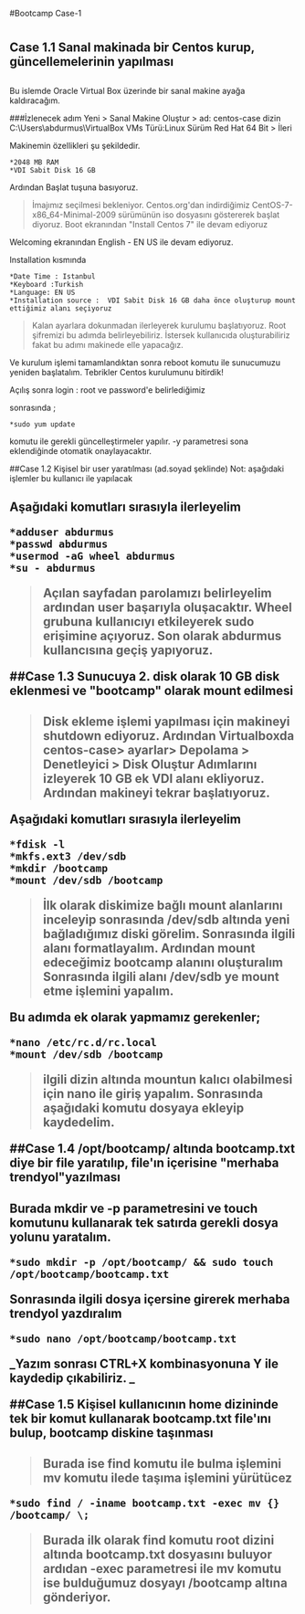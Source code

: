 
#Bootcamp Case-1 <h1>


## Case 1.1 Sanal makinada bir Centos kurup, güncellemelerinin yapılması <h2>

Bu islemde Oracle Virtual Box üzerinde bir sanal makine ayağa kaldıracağım.

###İzlenecek adım 
Yeni > Sanal Makine Oluştur > ad: centos-case dizin C:\Users\abdurmus\VirtualBox VMs Türü:Linux Sürüm Red Hat 64 Bit > İleri 

Makinemin özellikleri şu şekildedir.

    *2048 MB RAM
    *VDI Sabit Disk 16 GB

Ardından Başlat tuşuna basıyoruz.

>İmajımız seçilmesi bekleniyor. Centos.org'dan indirdiğimiz CentOS-7-x86_64-Minimal-2009 sürümünün iso dosyasını göstererek başlat diyoruz.
>Boot ekranından "Install Centos 7" ile devam ediyoruz

Welcoming ekranından English - EN US ile devam ediyoruz.

Installation kısmında 

    *Date Time : Istanbul
    *Keyboard :Turkish
    *Language: EN US
    *Installation source :  VDI Sabit Disk 16 GB daha önce oluşturup mount ettiğimiz alanı seçiyoruz

>Kalan ayarlara dokunmadan ilerleyerek kurulumu başlatıyoruz. 
>Root şifremizi bu adımda belirleyebiliriz.
>İstersek kullanıcıda oluşturabiliriz fakat bu adımı makinede elle yapacağız.

Ve kurulum işlemi tamamlandıktan sonra reboot komutu ile sunucumuzu yeniden başlatalım. Tebrikler Centos kurulumunu bitirdik!

Açılış sonra login : root ve password'e belirlediğimiz 

sonrasında ;

    *sudo yum update

komutu ile gerekli güncelleştirmeler yapılır. -y parametresi sona eklendiğinde otomatik onaylayacaktır.


##Case 1.2 Kişisel bir user yaratılması (ad.soyad şeklinde) Not: aşağıdaki işlemler bu kullanıcı ile yapılacak <h2>

Aşağıdaki komutları sırasıyla ilerleyelim 

    *adduser abdurmus
    *passwd abdurmus
    *usermod -aG wheel abdurmus
    *su - abdurmus

>Açılan sayfadan parolamızı belirleyelim ardından user başarıyla oluşacaktır. 
>Wheel grubuna kullanıcıyı etkileyerek sudo erişimine açıyoruz.
>Son olarak abdurmus kullancısına geçiş yapıyoruz.

##Case 1.3 Sunucuya 2. disk olarak 10 GB disk eklenmesi ve "bootcamp" olarak mount edilmesi <h2>

>Disk ekleme işlemi yapılması için makineyi shutdown ediyoruz.
>Ardından Virtualboxda centos-case> ayarlar> Depolama > Denetleyici > Disk Oluştur
>Adımlarını izleyerek 10 GB ek VDI alanı ekliyoruz.
>Ardından makineyi tekrar başlatıyoruz.

Aşağıdaki komutları sırasıyla ilerleyelim 

    *fdisk -l
    *mkfs.ext3 /dev/sdb
    *mkdir /bootcamp
    *mount /dev/sdb /bootcamp

>İlk olarak diskimize bağlı mount alanlarını inceleyip sonrasında /dev/sdb altında yeni bağladığımız diski görelim.
>Sonrasında ilgili alanı formatlayalım.
>Ardından mount edeceğimiz bootcamp alanını oluşturalım
>Sonrasında ilgili alanı /dev/sdb ye mount etme işlemini yapalım.

Bu adımda ek olarak yapmamız gerekenler;

    *nano /etc/rc.d/rc.local
    *mount /dev/sdb /bootcamp


>ilgili dizin altında mountun kalıcı olabilmesi için nano ile giriş yapalım.
>Sonrasında aşağıdaki komutu dosyaya ekleyip kaydedelim.

##Case 1.4  /opt/bootcamp/ altında bootcamp.txt diye bir file yaratılıp, file'ın içerisine "merhaba trendyol"yazılması <h2>

Burada mkdir ve -p parametresini ve touch komutunu kullanarak tek satırda gerekli dosya yolunu yaratalım.

    *sudo mkdir -p /opt/bootcamp/ && sudo touch /opt/bootcamp/bootcamp.txt


Sonrasında ilgili dosya içersine girerek merhaba trendyol yazdıralım

    *sudo nano /opt/bootcamp/bootcamp.txt

_Yazım sonrası CTRL+X kombinasyonuna Y ile kaydedip çıkabiliriz. _ 

##Case 1.5 Kişisel kullanıcının home dizininde tek bir komut kullanarak bootcamp.txt file'ını bulup, bootcamp diskine taşınması <h2>

>Burada ise find komutu ile bulma işlemini mv komutu ilede taşıma işlemini yürütücez

    *sudo find / -iname bootcamp.txt -exec mv {} /bootcamp/ \;

>Burada ilk olarak find komutu root dizini altında bootcamp.txt dosyasını buluyor ardıdan -exec parametresi ile mv komutu ise bulduğumuz dosyayı /bootcamp altına gönderiyor.
